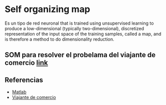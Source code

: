 # Self organizing map
Es un tipo de red neuronal  that is trained using unsupervised learning to produce a low-dimensional (typically two-dimensional),
discretized representation of the input space of the training samples, called a map,
and is therefore a method to do dimensionality reduction.

## SOM para resolver el probelama del viajante de comercio [link](https://diego.codes/post/som-tsp/)

## Referencias
* [Matlab](https://es.mathworks.com/help/nnet/ug/cluster-with-self-organizing-map-neural-network.html?requestedDomain=true)
* [Viajante de comercio](https://diego.codes/post/som-tsp/)
